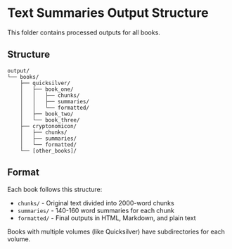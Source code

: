 # Text Summaries Output Structure

This folder contains processed outputs for all books.

## Structure

```
output/
└── books/
    ├── quicksilver/
    │   ├── book_one/
    │   │   ├── chunks/
    │   │   ├── summaries/
    │   │   └── formatted/
    │   ├── book_two/
    │   └── book_three/
    ├── cryptonomicon/
    │   ├── chunks/
    │   ├── summaries/
    │   └── formatted/
    └── [other_books]/
```

## Format

Each book follows this structure:
- `chunks/` - Original text divided into 2000-word chunks
- `summaries/` - 140-160 word summaries for each chunk
- `formatted/` - Final outputs in HTML, Markdown, and plain text

Books with multiple volumes (like Quicksilver) have subdirectories for each volume.